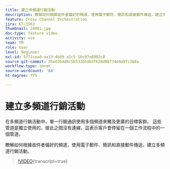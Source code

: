 ```yaml
---
title: 建立多頻道行銷活動
description: 瞭解如何根據收件者偏好的頻道，使用電子郵件、簡訊和直接郵件傳送，建立多頻道行銷活動。
feature: Cross Channel Orchestration
jira: KT-1563
thumbnail: 24981.jpg
doc-type: feature video
activity: use
team: TM
role: User
level: Beginner
exl-id: 5f71cea8-aa13-4b89-a1c5-10c97a8992c8
source-git-commit: 35e036486c5b533b54b3f626d88734e9a9fc3b8a
workflow-type: tm+mt
source-wordcount: '84'
ht-degree: 77%

---
```


# 建立多頻道行銷活動

在多頻道行銷活動中，單一行銷通訊使用多個頻道來觸及更廣的目標客群。 這些管道是獨立使用的，彼此之間沒有連線，這表示客戶會停留在一個工作流程中的一個管道。

瞭解如何根據收件者偏好的頻道，使用電子郵件、簡訊和直接郵件傳送，建立多頻道行銷活動。

>[!VIDEO](https://video.tv.adobe.com/v/24981?quality=12&learn=on){transcript=true}

